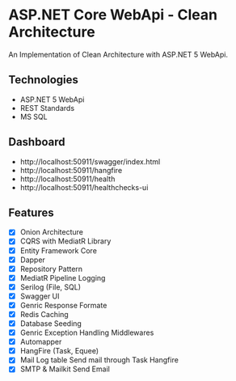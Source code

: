 # ASP.NET Core WebApi - Clean Architecture
An Implementation of Clean Architecture with ASP.NET 5 WebApi.

## Technologies
- ASP.NET 5 WebApi
- REST Standards
- MS SQL 

## Dashboard
- http://localhost:50911/swagger/index.html
- http://localhost:50911/hangfire
- http://localhost:50911/health
- http://localhost:50911/healthchecks-ui
 
## Features
- [X] Onion Architecture
- [X] CQRS with MediatR Library
- [X] Entity Framework Core 
- [X] Dapper
- [X] Repository Pattern 
- [X] MediatR Pipeline Logging 
- [X] Serilog (File, SQL)
- [X] Swagger UI
- [X] Genric Response Formate
- [X] Redis Caching
- [X]  Database Seeding
- [X] Genric Exception Handling Middlewares
- [X] Automapper
- [X] HangFire (Task, Equee)
- [X] Mail Log table Send mail through Task Hangfire
- [X] SMTP & Mailkit Send Email
